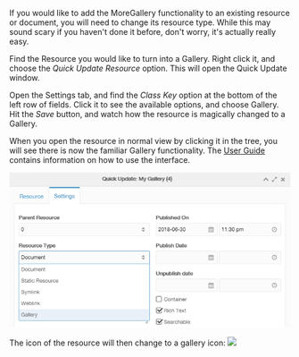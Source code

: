 If you would like to add the MoreGallery functionality to an existing resource or document, you will need to change its resource type. While this may sound scary if you haven't done it before, don't worry, it's actually really easy.

Find the Resource you would like to turn into a Gallery. Right click it, and choose the _Quick Update Resource_ option. This will open the Quick Update window.

Open the Settings tab, and find the _Class Key_ option at the bottom of the left row of fields. Click it to see the available options, and choose Gallery. Hit the _Save_ button, and watch how the resource is magically changed to a Gallery.

When you open the resource in normal view by clicking it in the tree, you will see there is now the familiar Gallery functionality. The [User Guide](../User_Guide) contains information on how to use the interface.

![Selecting gallery resource](../images/gallery-quick-update.png)

The icon of the resource will then change to a gallery icon: ![](https://www.modmore.com/assets/uploads/2013/morGallery_scree.JPG)
